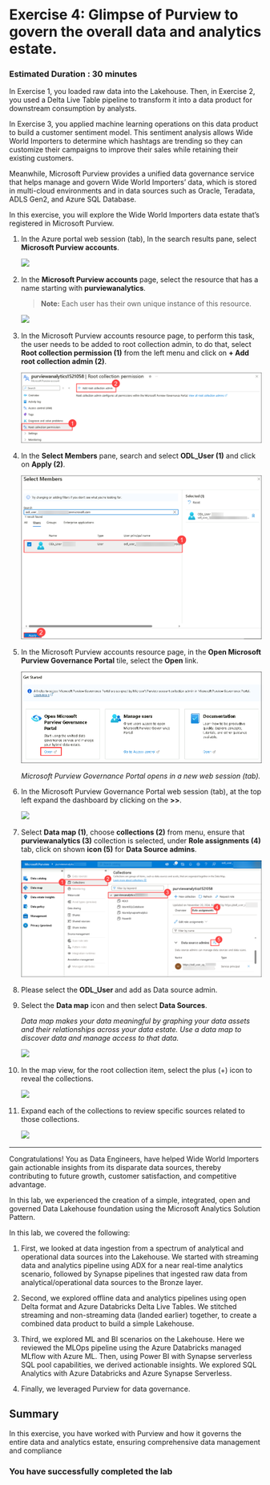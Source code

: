 # Exercise 4: Glimpse of Purview to govern the overall data and analytics estate. <a name="tee-up-the-purview"></a>

### Estimated Duration : 30 minutes

In Exercise 1, you loaded raw data into the Lakehouse. Then, in Exercise 2, you used a Delta Live Table pipeline to transform it into a data product for downstream consumption by analysts. 

In Exercise 3, you applied machine learning operations on this data product to build a customer sentiment model. This sentiment analysis allows Wide World Importers to determine which hashtags are trending so they can customize their campaigns to improve their sales while retaining their existing customers.

Meanwhile, Microsoft Purview provides a unified data governance service that helps manage and govern Wide World Importers’ data, which is stored in multi-cloud environments and in data sources such as Oracle, Teradata, ADLS Gen2, and Azure SQL Database.

In this exercise, you will explore the Wide World Importers data estate that’s registered in Microsoft Purview.

1. In the Azure portal web session (tab), In the search results pane, select **Microsoft Purview accounts**.

    ![](../media/img402.png)  

2. In the **Microsoft Purview accounts** page, select the resource that has a name starting with **purviewanalytics**.

    >**Note:** Each user has their own unique instance of this resource.

    ![](../media/img403.png) 

3. In the Microsoft Purview accounts resource page, to perform this task, the user needs to be added to root collection admin, to do that, select **Root collection permission (1)** from the left menu and click on **+ Add root collection admin (2)**.

   ![](../media/03/midp-img-11.png)

4. In the **Select Members** pane, search and select **ODL_User <inject key="DeploymentId"></inject> (1)** and click on **Apply (2)**.

   ![](../media/03/midp-img-12.png)

5. In the Microsoft Purview accounts resource page, in the **Open Microsoft Purview Governance Portal** tile, select the **Open** link.

   ![](../media/06/midp-img-6.png)

   *Microsoft Purview Governance Portal opens in a new web session (tab).*

6. In the Microsoft Purview Governance Portal web session (tab), at the top left expand the dashboard by clicking on the **>>**. 

   ![](../media/06/E4-S5.png)

7. Select **Data map (1)**, choose **collections (2)** from menu, ensure that **purviewanalytics (3)** collection is selected, under **Role assignments (4)** tab, click on shown **icon (5)** for **Data Source admins**.

   ![](../media/03/midp-img-13.png)

8. Please select the **ODL_User <inject key="DeploymentId"></inject>** and add as Data source admin.

7. Select the **Data map** icon and then select **Data Sources**.

   *Data map makes your data meaningful by graphing your data assets and their relationships across your data estate. Use a data map to discover data and manage access to that data.*

   ![](../media/06/E4-S6.png)

6. In the map view, for the root collection item, select the plus (+) icon to reveal the collections.

   ![](../media/image4009.png)

7. Expand each of the collections to review specific sources related to those collections.

   ![](../media/image4010.png) 

----

Congratulations! You as Data Engineers, have helped Wide World Importers gain actionable insights from its disparate data sources, thereby contributing to future growth, customer satisfaction, and competitive advantage.

In this lab, we experienced the creation of a simple, integrated, open and governed Data Lakehouse foundation using the Microsoft Analytics Solution Pattern. 

In this lab, we covered the following: 
1.	First, we looked at data ingestion from a spectrum of analytical and operational data sources into the Lakehouse. We started with streaming data and analytics pipeline using ADX for a near real-time analytics scenario, followed by Synapse pipelines that ingested raw data from analytical/operational data sources to the Bronze layer. 

2.	Second, we explored offline data and analytics pipelines using open Delta format and Azure Databricks Delta Live Tables. We stitched streaming and non-streaming data (landed earlier) together, to create a combined data product to build a simple Lakehouse.

3.	Third, we explored ML and BI scenarios on the Lakehouse. Here we reviewed the MLOps pipeline using the Azure Databricks managed MLflow with Azure ML. Then, using Power BI with Synapse serverless SQL pool capabilities, we derived actionable insights. We explored SQL Analytics with Azure Databricks and Azure Synapse Serverless. 

4.  Finally, we leveraged Purview for data governance.  

## Summary

In this exercise, you have worked with Purview and how it governs the entire data and analytics estate, ensuring comprehensive data management and compliance

### You have successfully completed the lab
